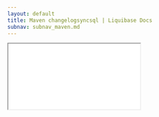 ```yaml
---
layout: default
title: Maven changelogsyncsql | Liquibase Docs
subnav: subnav_maven.md
---
```


<iframe class="maven" src="generated/changelogSyncSQL-mojo.html"></iframe>
